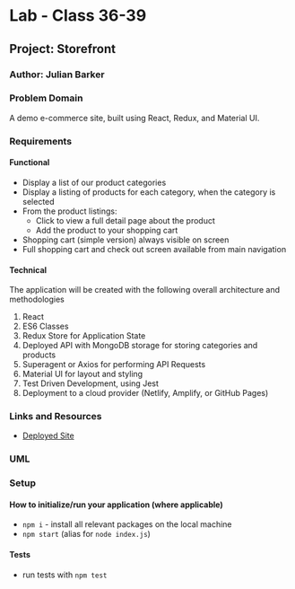 # Lab - Class 36-39

## Project: Storefront

### Author: Julian Barker

### Problem Domain

A demo e-commerce site, built using React, Redux, and Material UI.

### Requirements

#### Functional

- Display a list of our product categories
- Display a listing of products for each category, when the category is selected
- From the product listings:
  - Click to view a full detail page about the product
  - Add the product to your shopping cart
- Shopping cart (simple version) always visible on screen
- Full shopping cart and check out screen available from main navigation

#### Technical

The application will be created with the following overall architecture and methodologies

1. React
2. ES6 Classes
3. Redux Store for Application State
4. Deployed API with MongoDB storage for storing categories and products
5. Superagent or Axios for performing API Requests
6. Material UI for layout and styling
7. Test Driven Development, using Jest
8. Deployment to a cloud provider (Netlify, Amplify, or GitHub Pages)

### Links and Resources

- [Deployed Site](https://www.youtube.com/watch?v=dQw4w9WgXcQ)

### UML


### Setup

#### How to initialize/run your application (where applicable)

- `npm i` - install all relevant packages on the local machine
- `npm start` (alias for `node index.js`)

#### Tests

- run tests with `npm test`
